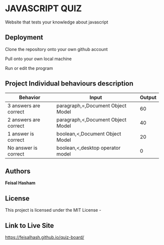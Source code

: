 # JAVASCRIPT QUIZ

Website that tests your knowledge about javascript

## Deployment

Clone the repository onto your own github account

Pull onto your own local machine

Run or edit the program

## Project Individual behaviours description

| Behavior               |     Input     	                |  Output 	 |
| -----------------------| ------------- 			| ---------------|
| 3 answers are correct  |    paragraph,=,Document Object Model | 60             |
| 2 answers are correct	 |    paragraph,<,Document Object Model | 40             |
| 1 answer is correct    |    boolean,<,Document Object Model   | 20             |
| No answer is correct	 |    boolean,<,desktop operator model  | 0		 |
 
## Authors

**Feisal Hasham** 

## License

This project is licensed under the MIT License -

## Link to Live Site

https://feisalhash.github.io/quiz-board/

